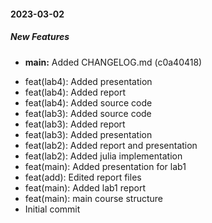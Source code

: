 #### 2023-03-02

##### New Features

* **main:**  Added CHANGELOG.md (c0a40418)

- feat(lab4): Added presentation
- feat(lab4): Added report
- feat(lab4): Added source code
- feat(lab3): Added source code
- feat(lab3): Added report
- feat(lab3): Added presentation
- feat(lab2): Added report and presentation
- feat(lab2): Added julia implementation
- feat(main): Added presentation for lab1
- feat(add): Edited report files
- feat(main): Added lab1 report
- feat(main): main course structure
- Initial commit
